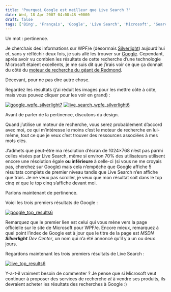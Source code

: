 ```yaml
---
title: 'Pourquoi Google est meilleur que Live Search ?'
date: Wed, 18 Apr 2007 04:08:48 +0000
draft: false
tags: ['Bing', 'Français', 'Google', 'Live Search', 'Microsoft', 'Search', 'Technology']
---
```


Un mot : pertinence.

Je cherchais des informations sur WPF/e (désormais [Silverlight](http://msdn.microsoft.com/wpfe/)) aujourd’hui et, sans y réfléchir deux fois, je suis allé les trouver sur [Google](http://www.google.com/). Cependant, après avoir vu combien les résultats de cette recherche d’une technologie Microsoft étaient excellents, je me suis dit que j’irais voir ce que ça donnait du côté du [moteur de recherche du géant de Redmond](http://search.live.com/).

Décevant, pour ne pas dire autre chose.

Regardez les résultats (j’ai réduit les images pour les mettre côte à côte, mais vous pouvez cliquer pour les voir en grand) :

[![google_wpfe_silverlight7](http://blog.madd0.com/images/WindowsLiveWriter/lang_enWhyisGooglebetterthanLiveSearchla_11BC6/google_wpfe_silverlight7_thumb.png)](http://blog.madd0.com/images/WindowsLiveWriter/lang_enWhyisGooglebetterthanLiveSearchla_11BC6/google_wpfe_silverlight7.png) [![live_search_wpfe_silverlight6](http://blog.madd0.com/images/WindowsLiveWriter/lang_enWhyisGooglebetterthanLiveSearchla_11BC6/live_search_wpfe_silverlight6_thumb.png)](http://blog.madd0.com/images/WindowsLiveWriter/lang_enWhyisGooglebetterthanLiveSearchla_11BC6/live_search_wpfe_silverlight6.png)

Avant de parler de la pertinence, discutons du design.

Quand j’utilise un moteur de recherche, vous serez probablement d’accord avec moi, ce qui m’intéresse le moins c’est le moteur de recherche en lui-même, tout ce que je veux c’est trouver des ressources associées à mes mots clés.

J’admets que peut-être ma résolution d’écran de 1024×768 n’est pas parmi celles visées par Live Search, même si environ 70% des utilisateurs utilisent encore une résolution égale **ou inférieure** à celle-ci (si vous ne me croyais pas, cherchez sur Google) mais cela n’empêche que Google affiche 5 résultats complets de premier niveau tandis que Live Search n’en affiche que trois. Je ne veux pas scroller, je veux que mon résultat soit dans le top cinq _et_ que le top cinq s’affiche devant moi.

Parlons maintenant de pertinence.

Voici les trois premiers résultats de Google :

[![google_top_results6](http://blog.madd0.com/images/WindowsLiveWriter/lang_enWhyisGooglebetterthanLiveSearchla_11BC6/google_top_results6_thumb.png)](http://blog.madd0.com/images/WindowsLiveWriter/lang_enWhyisGooglebetterthanLiveSearchla_11BC6/google_top_results6.png)

Remarquez que le premier lien est celui qui vous mène vers la page officielle sur le site de Microsoft pour WPF/e. Encore mieux, remarquez à quel point l’index de Google est à jour que le titre de la page est _MSDN **Silverlight** Dev Center_, un nom qui n’a été annoncé qu’il y a un ou deux jours.

Regardons maintenant les trois premiers résultats de Live Search :

[![live_top_results6](http://blog.madd0.com/images/WindowsLiveWriter/lang_enWhyisGooglebetterthanLiveSearchla_11BC6/live_top_results6_thumb.png)](http://blog.madd0.com/images/WindowsLiveWriter/lang_enWhyisGooglebetterthanLiveSearchla_11BC6/live_top_results6.png)

Y-a-t-il vraiment besoin de commenter ? Je pense que si Microsoft veut continuer à proposer des services de recherche _et_ à vendre ses produits, ils devraient acheter les résultats des recherches à Google :)